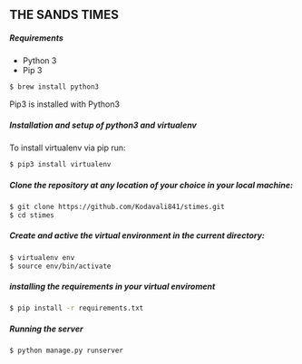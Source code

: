 ## THE SANDS TIMES

##### Requirements
* Python 3
* Pip 3

```bash
$ brew install python3
```
Pip3 is installed with Python3

##### Installation and setup of python3 and virtualenv
To install virtualenv via pip run:
```bash
$ pip3 install virtualenv
```

##### Clone the repository at any location of your choice in your local machine:
```bash
$ git clone https://github.com/Kodavali841/stimes.git
$ cd stimes
```
##### Create and active the virtual environment in the current directory:
```bash
$ virtualenv env
$ source env/bin/activate
```
##### installing the requirements in your virtual enviroment
```bash
$ pip install -r requirements.txt
```

##### Running the server
```bash
$ python manage.py runserver
```
